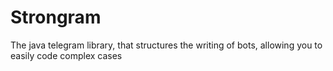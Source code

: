 # Strongram
The java telegram library, that structures the writing of bots, allowing you to easily code complex cases
